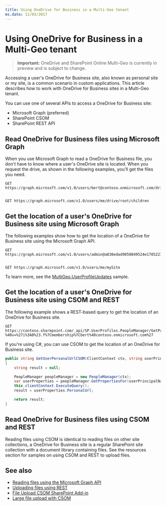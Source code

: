 ```yaml
---
title: Using OneDrive for Business in a Multi-Geo tenant
ms.date: 11/03/2017
---
```

# Using OneDrive for Business in a Multi-Geo tenant

> **Important:** OneDrive and SharePoint Online Multi-Geo is currently in preview and is subject to change.

Accessing a user's OneDrive for Business site, also known as personal site or my site, is a common scenario in custom applications. This article describes how to work with OneDrive for Business sites in a Multi-Geo tenant.

You can use one of several APIs to access a OneDrive for Business site:

- Microsoft Graph (preferred)
- SharePoint CSOM 
- SharePoint REST API


## Read OneDrive for Business files using Microsoft Graph
When you use Microsoft Graph to read a OneDrive for Business file, you don't have to know where a user's OneDrive site is located. When you request the drive, as shown in the following examples, you'll get the files you need. 

```
GET https://graph.microsoft.com/v1.0/users/bert@contoso.onmicrosoft.com/drive/root/children


GET https://graph.microsoft.com/v1.0/users/me/drive/root/children
```

## Get the location of a user's OneDrive for Business site using Microsoft Graph
The following examples show how to get the location of a OneDrive for Business site using the Microsoft Graph API.

```
GET https://graph.microsoft.com/v1.0/users/admin@a830edad9050849524e17052212.onmicrosoft.com/mySite


GET https://graph.microsoft.com/v1.0/users/me/mySite
```

To learn more, see the [MultiGeo.UserProfileUpdates](https://github.com/SharePoint/PnP/tree/dev/Samples/MultiGeo.UserProfileUpdates) sample.

## Get the location of a user's OneDrive for Business site using CSOM and REST
The following example shows a REST-based query to get the location of an OneDrive for Business site.

```
GET https://contoso.sharepoint.com/_api/SP.UserProfiles.PeopleManager/GetPropertiesFor(accountName=@v)/PersonalUrl?%40v=%27i%3A0%23.f%7Cmembership%7Cbert%40contoso.onmicrosoft.com%27
```

If you're using C#, you can use CSOM to get the location of an OneDrive for Business site.

```C#
public string GetUserPersonalUrlCSOM(ClientContext ctx, string userPrincipalName)
{
    string result = null;

    PeopleManager peopleManager = new PeopleManager(ctx);
    var userProperties = peopleManager.GetPropertiesFor(userPrincipalName);
    this.clientContext.ExecuteQuery();
    result = userProperties.PersonalUrl;

    return result;
}
```

## Read OneDrive for Business files using CSOM and REST

Reading files using CSOM is identical to reading files on other site collections, a OneDrive for Business site is a regular SharePoint site collection with a document library containing files. See the resources section for samples on using CSOM and REST to upload files.

## See also

- [Reading files using the Microsoft Graph API](https://developer.microsoft.com/en-us/graph/docs/api-reference/v1.0/api/item_list_children)
- [Uploading files using REST](https://github.com/SharePoint/PnP/tree/master/Samples/Core.RestFileUpload)
- [File Upload CSOM SharePoint Add-in](https://github.com/SharePoint/PnP/tree/master/Samples/Core.FileUpload)
- [Large file upload with CSOM](https://github.com/SharePoint/PnP/tree/master/Samples/Core.LargeFileUpload)


